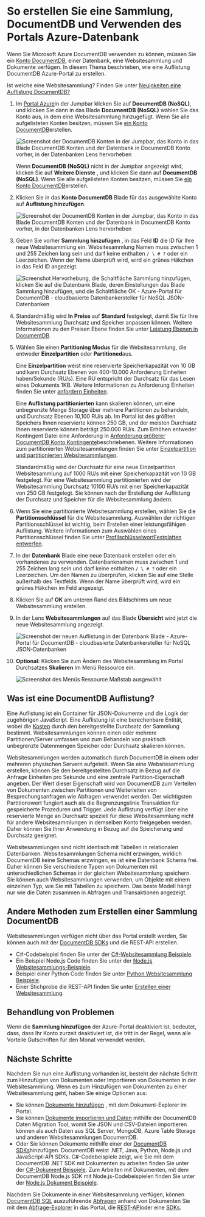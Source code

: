 <properties 
    pageTitle="Erstellen einer Datenbank DocumentDB und Auflistung | Microsoft Azure" 
    description="Informationen zum Erstellen von nachgeforscht und JSON-Dokument Websitesammlungen im Portal Onlinedienst für Azure DocumentDB verwenden, eine cloudbasierte Dokument-Datenbank. Erhalten Sie noch heute eine kostenlose Testversion an." 
    services="documentdb" 
    authors="mimig1" 
    manager="jhubbard" 
    editor="monicar" 
    documentationCenter=""/>

<tags 
    ms.service="documentdb" 
    ms.workload="data-services" 
    ms.tgt_pltfrm="na" 
    ms.devlang="na" 
    ms.topic="article" 
    ms.date="10/17/2016" 
    ms.author="mimig"/>

# <a name="how-to-create-a-documentdb-collection-and-database-using-the-azure-portal"></a>So erstellen Sie eine Sammlung, DocumentDB und Verwenden des Portals Azure-Datenbank

Wenn Sie Microsoft Azure DocumentDB verwenden zu können, müssen Sie ein [Konto DocumentDB](documentdb-create-account.md), einer Datenbank, eine Websitesammlung und Dokumente verfügen. In diesem Thema beschrieben, wie eine Auflistung DocumentDB Azure-Portal zu erstellen. 

Ist welche eine Websitesammlung? Finden Sie unter [Neuigkeiten eine Auflistung DocumentDB?](#what-is-a-documentdb-collection)

1.  Im [Portal Azure](https://portal.azure.com/)in der Jumpbar klicken Sie auf **DocumentDB (NoSQL)**, und klicken Sie dann in das Blade **DocumentDB (NoSQL)** wählen Sie das Konto aus, in dem eine Websitesammlung hinzugefügt. Wenn Sie alle aufgelisteten Konten besitzen, müssen Sie [ein Konto DocumentDB](documentdb-create-account.md)erstellen.

    ![Screenshot der DocumentDB Konten in der Jumpbar, das Konto in das Blade DocumentDB Konten und der Datenbank in DocumentDB Konto vorher, in der Datenbanken Lens hervorheben](./media/documentdb-create-collection/docdb-database-creation-1-2.png)
    
    Wenn **DocumentDB (NoSQL)** nicht in der Jumpbar angezeigt wird, klicken Sie auf **Weitere Dienste** , und klicken Sie dann auf **DocumentDB (NoSQL)**. Wenn Sie alle aufgelisteten Konten besitzen, müssen Sie [ein Konto DocumentDB](documentdb-create-account.md)erstellen.

2. Klicken Sie in das **Konto DocumentDB** Blade für das ausgewählte Konto auf **Auflistung hinzufügen**.

    ![Screenshot der DocumentDB Konten in der Jumpbar, das Konto in das Blade DocumentDB Konten und der Datenbank in DocumentDB Konto vorher, in der Datenbanken Lens hervorheben](./media/documentdb-create-collection/docdb-database-creation-3.png)

3. Geben Sie vorher **Sammlung hinzufügen** , in das Feld **ID** die ID für Ihre neue Websitesammlung ein. Websitesammlung Namen muss zwischen 1 und 255 Zeichen lang sein und darf keine enthalten `/ \ # ?` oder ein Leerzeichen. Wenn der Name überprüft wird, wird ein grünes Häkchen in das Feld ID angezeigt.

    ![Screenshot Hervorhebung, die Schaltfläche Sammlung hinzufügen, klicken Sie auf die Datenbank Blade, deren Einstellungen das Blade Sammlung hinzufügen, und die Schaltfläche OK - Azure-Portal für DocumentDB - cloudbasierte Datenbankersteller für NoSQL JSON-Datenbanken](./media/documentdb-create-collection/docdb-collection-creation-5-8.png)

4. Standardmäßig wird **In Preise** auf **Standard** festgelegt, damit Sie für Ihre Websitesammlung Durchsatz und Speicher anpassen können. Weitere Informationen zu den Preisen Ebene finden Sie unter [Leistung Ebenen in DocumentDB](documentdb-performance-levels.md).  

5. Wählen Sie einen **Partitioning Modus** für die Websitesammlung, die entweder **Einzelpartition** oder **Partitioned**aus. 

    Eine **Einzelpartition** weist eine reservierte Speicherkapazität von 10 GB und kann Durchsatz Ebenen von 400-10.000 Anforderung Einheiten haben/Sekunde (RU/s). Eine RU entspricht der Durchsatz für das Lesen eines Dokuments 1KB. Weitere Informationen zu Anforderung Einheiten finden Sie unter [anfordern Einheiten](documentdb-request-units.md). 

    Eine **Auflistung partitionierten** kann skalieren können, um eine unbegrenzte Menge Storage über mehrere Partitionen zu behandeln, und Durchsatz Ebenen 10,100 RU/s ab. Im Portal ist des größten Speichers Ihnen reservierte können 250 GB, und der meisten Durchsatz Ihnen reservierte können beträgt 250.000 RU/s. Zum Erhöhen entweder Kontingent Datei eine Anforderung in [Anforderung größerer DocumentDB Konto Kontingente](documentdb-increase-limits.md)beschriebenen. Weitere Informationen zum partitionierten Websitesammlungen finden Sie unter [Einzelpartition und partitionierten Websitesammlungen](documentdb-partition-data.md#single-partition-and-partitioned-collections).

    Standardmäßig wird der Durchsatz für eine neue Einzelpartition Websitesammlung auf 1000 RU/s mit einer Speicherkapazität von 10 GB festgelegt. Für eine Websitesammlung partitionierten wird der Websitesammlung Durchsatz 10100 RU/s mit einer Speicherkapazität von 250 GB festgelegt. Sie können nach der Erstellung der Auflistung der Durchsatz und Speicher für die Websitesammlung ändern. 

6. Wenn Sie eine partitionierte Websitesammlung erstellen, wählen Sie die **Partitionsschlüssel** für die Websitesammlung. Auswählen der richtigen Partitionsschlüssel ist wichtig, beim Erstellen einer leistungsfähigen Auflistung. Weitere Informationen zum Auswählen eines Partitionsschlüssel finden Sie unter [ProfilschlüsselwortFestplatten entwerfen](documentdb-partition-data.md#designing-for-partitioning).

7. In der **Datenbank** Blade eine neue Datenbank erstellen oder ein vorhandenes zu verwenden. Datenbanknamen muss zwischen 1 und 255 Zeichen lang sein und darf keine enthalten `/ \ # ?` oder ein Leerzeichen. Um den Namen zu überprüfen, klicken Sie auf eine Stelle außerhalb des Textfelds. Wenn der Name überprüft wird, wird ein grünes Häkchen im Feld angezeigt.

8. Klicken Sie auf **OK** am unteren Rand des Bildschirms um neue Websitesammlung erstellen. 

9. In der Lens **Websitesammlungen** auf das Blade **Übersicht** wird jetzt die neue Websitesammlung angezeigt.
 
    ![Screenshot der neuen Auflistung in der Datenbank Blade - Azure-Portal für DocumentDB - cloudbasierte Datenbankersteller für NoSQL JSON-Datenbanken](./media/documentdb-create-collection/docdb-collection-creation-9.png)

10. **Optional:** Klicken Sie zum Ändern des Websitesammlung im Portal Durchsatzes **Skalieren** im Menü Ressource ein. 

    ![Screenshot des Menüs Ressource Maßstab ausgewählt](./media/documentdb-create-collection/docdb-collection-creation-scale.png)

## <a name="what-is-a-documentdb-collection"></a>Was ist eine DocumentDB Auflistung? 

Eine Auflistung ist ein Container für JSON-Dokumente und die Logik der zugehörigen JavaScript. Eine Auflistung ist eine berechenbare Entität, wobei die [Kosten](documentdb-performance-levels.md) durch den bereitgestellte Durchsatz der Sammlung bestimmt. Websitesammlungen können einen oder mehrere Partitionen/Server umfassen und zum Behandeln von praktisch unbegrenzte Datenmengen Speicher oder Durchsatz skalieren können.

Websitesammlungen werden automatisch durch DocumentDB in einem oder mehreren physischen Servern aufgeteilt. Wenn Sie eine Websitesammlung erstellen, können Sie den bereitgestellten Durchsatz in Bezug auf die Anfrage Einheiten pro Sekunde und eine zentrale Partition-Eigenschaft angeben. Der Wert dieser Eigenschaft wird von DocumentDB zum Verteilen von Dokumenten zwischen Partitionen und Weiterleiten von Besprechungsanfragen wie Abfragen verwendet werden. Der wichtigsten Partitionswert fungiert auch als die Begrenzungslinie Transaktion für gespeicherte Prozeduren und Trigger. Jede Auflistung verfügt über eine reservierte Menge an Durchsatz speziell für diese Websitesammlung nicht für andere Websitesammlungen in demselben Konto freigegeben werden. Daher können Sie Ihrer Anwendung in Bezug auf die Speicherung und Durchsatz geeignet. 

Websitesammlungen sind nicht identisch mit Tabellen in relationalen Datenbanken. Websitesammlungen Schema nicht erzwingen, wirklich DocumentDB keine Schemas erzwingen, es ist eine Datenbank Schema frei. Daher können Sie verschiedene Typen von Dokumenten mit unterschiedlichen Schemas in der gleichen Websitesammlung speichern. Sie können auch Websitesammlungen verwenden, um Objekte mit einem einzelnen Typ, wie Sie mit Tabellen zu speichern. Das beste Modell hängt nur wie die Daten zusammen in Abfragen und Transaktionen angezeigt.

## <a name="other-ways-to-create-a-documentdb-collection"></a>Andere Methoden zum Erstellen einer Sammlung DocumentDB

Websitesammlungen verfügen nicht über das Portal erstellt werden, Sie können auch mit der [DocumentDB SDKs](documentdb-sdk-dotnet.md) und die REST-API erstellen. 

- C#-Codebeispiel finden Sie unter der [C#-Websitesammlung Beispiele](documentdb-dotnet-samples.md#collection-examples). 
- Ein Beispiel Node.js Code finden Sie unter der [Node.js Websitesammlungs-Beispiele](documentdb-nodejs-samples.md#collection-examples).
- Beispiel einer Python Code finden Sie unter [Python Websitesammlung Beispiele](documentdb-python-samples.md#collection-examples).
- Einer Stichprobe die REST-API finden Sie unter [Erstellen einer Websitesammlung](https://msdn.microsoft.com/library/azure/mt489078.aspx).

## <a name="troubleshooting"></a>Behandlung von Problemen

Wenn die **Sammlung hinzufügen** der Azure-Portal deaktiviert ist, bedeutet, dass, dass Ihr Konto zurzeit deaktiviert ist, die tritt in der Regel, wenn alle Vorteile Gutschriften für den Monat verwendet werden.   

## <a name="next-steps"></a>Nächste Schritte

Nachdem Sie nun eine Auflistung vorhanden ist, besteht der nächste Schritt zum Hinzufügen von Dokumenten oder Importieren von Dokumenten in der Websitesammlung. Wenn es zum Hinzufügen von Dokumenten zu einer Websitesammlung geht, haben Sie einige Optionen aus:

- Sie können [Dokumente hinzufügen](documentdb-view-json-document-explorer.md) , mit dem Dokument-Explorer im Portal.
- Sie können [Dokumente importieren und Daten](documentdb-import-data.md) mithilfe der DocumentDB Daten Migration Tool, womit Sie JSON und CSV-Dateien importieren können als auch Daten aus SQL Server, MongoDB, Azure Table Storage und anderen Websitesammlungen DocumentDB. 
- Oder Sie können Dokumente mithilfe einer der [DocumentDB SDKs](documentdb-sdk-dotnet.md)hinzufügen. DocumentDB weist .NET, Java, Python, Node.js und JavaScript-API SDKs. C#-Codebeispiele zeigt, wie Sie mit dem DocumentDB .NET SDK mit Dokumenten zu arbeiten finden Sie unter der [C#-Dokument Beispiele](documentdb-dotnet-samples.md#document-examples). Zum Arbeiten mit Dokumenten, mit dem DocumentDB Node.js SDK mit Node.js-Codebeispielen finden Sie unter der [Node.js Dokument Beispiele](documentdb-nodejs-samples.md#document-examples).

Nachdem Sie Dokumente in einer Websitesammlung verfügen, können [DocumentDB SQL](documentdb-sql-query.md) auszuführende [Abfragen](documentdb-sql-query.md#executing-queries) anhand von Dokumenten Sie mit dem [Abfrage-Explorer](documentdb-query-collections-query-explorer.md) in das Portal, die [REST-API](https://msdn.microsoft.com/library/azure/dn781481.aspx)oder eine [SDKs](documentdb-sdk-dotnet.md). 
